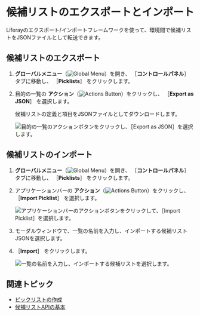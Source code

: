 # 候補リストのエクスポートとインポート

Liferayのエクスポート/インポートフレームワークを使って、環境間で候補リストをJSONファイルとして転送できます。

## 候補リストのエクスポート

1. **グローバルメニュー**（![Global Menu](../../../images/icon-applications-menu.png)）を開き、 ［**コントロールパネル**］ タブに移動し、 ［**Picklists**］ をクリックします。

1. 目的の一覧の **アクション**（![Actions Button](../../../images/icon-actions.png)）をクリックし、 ［**Export as JSON**］ を選択します。

   候補リストの定義と項目をJSONファイルとしてダウンロードします。

   ![目的の一覧のアクションボタンをクリックし、［Export as JSON］を選択します。](./exporting-and-importing-picklists/images/01.png)

## 候補リストのインポート

1. **グローバルメニュー**（![Global Menu](../../../images/icon-applications-menu.png)）を開き、 ［**コントロールパネル**］ タブに移動し、 ［**Picklists**］ をクリックします。

1. アプリケーションバーの **アクション**（![Actions Button](../../../images/icon-actions.png)）をクリックし、 ［**Import Picklist**］ を選択します。

   ![アプリケーションバーのアクションボタンをクリックして、［Import Picklist］を選択します。](./exporting-and-importing-picklists/images/02.png)

1. モーダルウィンドウで、一覧の名前を入力し、インポートする候補リストJSONを選択します。

1. ［**Import**］ をクリックします。

   ![一覧の名前を入力し、インポートする候補リストを選択します。](./exporting-and-importing-picklists/images/03.png)

## 関連トピック

* [ピックリストの作成](./creating-picklists.md)
* [候補リストAPIの基本](./picklists-api-basics.md)
